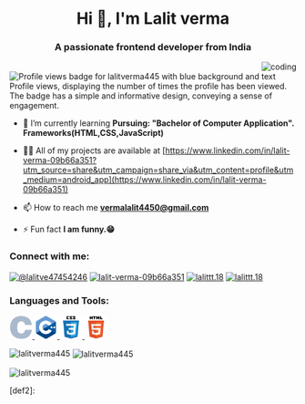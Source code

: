 <h1 align="center">Hi 👋, I'm Lalit verma</h1>
<h3 align="center">A passionate frontend developer from India</h3>

<img align="right" src="imageSrcCoding" alt="coding" >
<p align="left">
    <img src="https://komarev.com/ghpvc/?username=lalitverma445&label=Profile%20views&color=0e75b6&style=flat" alt="Profile views badge for lalitverma445 with blue background and text Profile views, displaying the number of times the profile has been viewed. The badge has a simple and informative design, conveying a sense of engagement." />
</p>

- 🌱 I’m currently learning **Pursuing: "Bachelor of Computer Application". Frameworks(HTML,CSS,JavaScript)**

- 👨‍💻 All of my projects are available at [https://www.linkedin.com/in/lalit-verma-09b66a351?utm_source=share&utm_campaign=share_via&utm_content=profile&utm_medium=android_app](https://www.linkedin.com/in/lalit-verma-09b66a351)

- 📫 How to reach me **vermalalit4450@gmail.com**

- ⚡ Fun fact **I am funny.😁**

<h3 align="left">Connect with me:</h3>
<p align="left">
<a href="https://twitter.com/@lalitve47454246" target="blank"><img align="center" src="https://raw.githubusercontent.com/rahuldkjain/github-profile-readme-generator/master/src/images/icons/Social/twitter.svg" alt="@lalitve47454246" height="30" width="40" /></a>
<a href="https://linkedin.com/in/lalit-verma-09b66a351" target="blank"><img align="center" src="https://raw.githubusercontent.com/rahuldkjain/github-profile-readme-generator/master/src/images/icons/Social/linked-in-alt.svg" alt="lalit-verma-09b66a351" height="30" width="40" /></a>
<a href="https://fb.com/lalittt.18" target="blank"><img align="center" src="https://raw.githubusercontent.com/rahuldkjain/github-profile-readme-generator/master/src/images/icons/Social/facebook.svg" alt="lalittt.18" height="30" width="40" /></a>
<a href="https://instagram.com/lalittt.18" target="blank"><img align="center" src="https://raw.githubusercontent.com/rahuldkjain/github-profile-readme-generator/master/src/images/icons/Social/instagram.svg" alt="lalittt.18" height="30" width="40" /></a>
</p>

<h3 align="left">Languages and Tools:</h3>
<p align="left"> <a href="https://www.cprogramming.com/" target="_blank" rel="noreferrer"> <img src="https://raw.githubusercontent.com/devicons/devicon/master/icons/c/c-original.svg" alt="c" width="40" height="40"/> </a> <a href="https://www.w3schools.com/cpp/" target="_blank" rel="noreferrer"> <img src="https://raw.githubusercontent.com/devicons/devicon/master/icons/cplusplus/cplusplus-original.svg" alt="cplusplus" width="40" height="40"/> </a> <a href="https://www.w3schools.com/css/" target="_blank" rel="noreferrer"> <img src="https://raw.githubusercontent.com/devicons/devicon/master/icons/css3/css3-original-wordmark.svg" alt="css3" width="40" height="40"/> </a> <a href="https://www.w3.org/html/" target="_blank" rel="noreferrer"> <img src="https://raw.githubusercontent.com/devicons/devicon/master/icons/html5/html5-original-wordmark.svg" alt="html5" width="40" height="40"/> </a> </p>

<p><img align="left" src="https://github-readme-stats.vercel.app/api/top-langs?username=lalitverma445&show_icons=true&locale=en&layout=compact" alt="lalitverma445" /></p>

<p>&nbsp;<img align="center" src="https://github-readme-stats.vercel.app/api?username=lalitverma445&show_icons=true&locale=en" alt="lalitverma445" /></p>

<p><img align="center" src="https://github-readme-streak-stats.herokuapp.com/?user=lalitverma445&" alt="lalitverma445" /></p>



[def]: ttps://camo.githubusercontent.com/4d9f5ecceb711eec6e2018f38a5677dc657c9738d4a65ba3b928c41c0a45b439/68747470733a2f2f6d69726f2e6d656469756d2e636f6d2f6d61782f313336302f302a37513379765349765f7430696f4a2d5a2e67696
[def2]: 